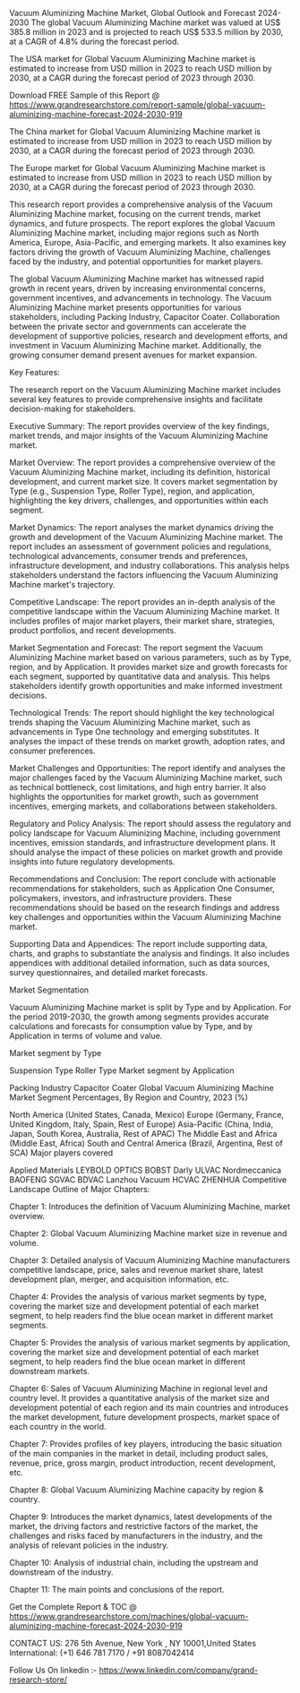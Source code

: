 Vacuum Aluminizing Machine Market, Global Outlook and Forecast 2024-2030
The global Vacuum Aluminizing Machine market was valued at US$ 385.8 million in 2023 and is projected to reach US$ 533.5 million by 2030, at a CAGR of 4.8% during the forecast period.

The USA market for Global Vacuum Aluminizing Machine market is estimated to increase from USD million in 2023 to reach USD million by 2030, at a CAGR during the forecast period of 2023 through 2030.

Download FREE Sample of this Report @ https://www.grandresearchstore.com/report-sample/global-vacuum-aluminizing-machine-forecast-2024-2030-919

The China market for Global Vacuum Aluminizing Machine market is estimated to increase from USD million in 2023 to reach USD million by 2030, at a CAGR during the forecast period of 2023 through 2030.

The Europe market for Global Vacuum Aluminizing Machine market is estimated to increase from USD million in 2023 to reach USD million by 2030, at a CAGR during the forecast period of 2023 through 2030.

This research report provides a comprehensive analysis of the Vacuum Aluminizing Machine market, focusing on the current trends, market dynamics, and future prospects. The report explores the global Vacuum Aluminizing Machine market, including major regions such as North America, Europe, Asia-Pacific, and emerging markets. It also examines key factors driving the growth of Vacuum Aluminizing Machine, challenges faced by the industry, and potential opportunities for market players.

The global Vacuum Aluminizing Machine market has witnessed rapid growth in recent years, driven by increasing environmental concerns, government incentives, and advancements in technology. The Vacuum Aluminizing Machine market presents opportunities for various stakeholders, including Packing Industry, Capacitor Coater. Collaboration between the private sector and governments can accelerate the development of supportive policies, research and development efforts, and investment in Vacuum Aluminizing Machine market. Additionally, the growing consumer demand present avenues for market expansion.

Key Features:

The research report on the Vacuum Aluminizing Machine market includes several key features to provide comprehensive insights and facilitate decision-making for stakeholders.

Executive Summary: The report provides overview of the key findings, market trends, and major insights of the Vacuum Aluminizing Machine market.

Market Overview: The report provides a comprehensive overview of the Vacuum Aluminizing Machine market, including its definition, historical development, and current market size. It covers market segmentation by Type (e.g., Suspension Type, Roller Type), region, and application, highlighting the key drivers, challenges, and opportunities within each segment.

Market Dynamics: The report analyses the market dynamics driving the growth and development of the Vacuum Aluminizing Machine market. The report includes an assessment of government policies and regulations, technological advancements, consumer trends and preferences, infrastructure development, and industry collaborations. This analysis helps stakeholders understand the factors influencing the Vacuum Aluminizing Machine market's trajectory.

Competitive Landscape: The report provides an in-depth analysis of the competitive landscape within the Vacuum Aluminizing Machine market. It includes profiles of major market players, their market share, strategies, product portfolios, and recent developments.

Market Segmentation and Forecast: The report segment the Vacuum Aluminizing Machine market based on various parameters, such as by Type, region, and by Application. It provides market size and growth forecasts for each segment, supported by quantitative data and analysis. This helps stakeholders identify growth opportunities and make informed investment decisions.

Technological Trends: The report should highlight the key technological trends shaping the Vacuum Aluminizing Machine market, such as advancements in Type One technology and emerging substitutes. It analyses the impact of these trends on market growth, adoption rates, and consumer preferences.

Market Challenges and Opportunities: The report identify and analyses the major challenges faced by the Vacuum Aluminizing Machine market, such as technical bottleneck, cost limitations, and high entry barrier. It also highlights the opportunities for market growth, such as government incentives, emerging markets, and collaborations between stakeholders.

Regulatory and Policy Analysis: The report should assess the regulatory and policy landscape for Vacuum Aluminizing Machine, including government incentives, emission standards, and infrastructure development plans. It should analyse the impact of these policies on market growth and provide insights into future regulatory developments.

Recommendations and Conclusion: The report conclude with actionable recommendations for stakeholders, such as Application One Consumer, policymakers, investors, and infrastructure providers. These recommendations should be based on the research findings and address key challenges and opportunities within the Vacuum Aluminizing Machine market.

Supporting Data and Appendices: The report include supporting data, charts, and graphs to substantiate the analysis and findings. It also includes appendices with additional detailed information, such as data sources, survey questionnaires, and detailed market forecasts.

Market Segmentation

Vacuum Aluminizing Machine market is split by Type and by Application. For the period 2019-2030, the growth among segments provides accurate calculations and forecasts for consumption value by Type, and by Application in terms of volume and value.

Market segment by Type

Suspension Type
Roller Type
Market segment by Application

Packing Industry
Capacitor Coater
Global Vacuum Aluminizing Machine Market Segment Percentages, By Region and Country, 2023 (%)

North America (United States, Canada, Mexico)
Europe (Germany, France, United Kingdom, Italy, Spain, Rest of Europe)
Asia-Pacific (China, India, Japan, South Korea, Australia, Rest of APAC)
The Middle East and Africa (Middle East, Africa)
South and Central America (Brazil, Argentina, Rest of SCA)
Major players covered

Applied Materials
LEYBOLD OPTICS
BOBST
Darly
ULVAC
Nordmeccanica
BAOFENG
SGVAC
BDVAC
Lanzhou Vacuum
HCVAC
ZHENHUA
Competitive Landscape
Outline of Major Chapters:

Chapter 1: Introduces the definition of Vacuum Aluminizing Machine, market overview.

Chapter 2: Global Vacuum Aluminizing Machine market size in revenue and volume.

Chapter 3: Detailed analysis of Vacuum Aluminizing Machine manufacturers competitive landscape, price, sales and revenue market share, latest development plan, merger, and acquisition information, etc.

Chapter 4: Provides the analysis of various market segments by type, covering the market size and development potential of each market segment, to help readers find the blue ocean market in different market segments.

Chapter 5: Provides the analysis of various market segments by application, covering the market size and development potential of each market segment, to help readers find the blue ocean market in different downstream markets.

Chapter 6: Sales of Vacuum Aluminizing Machine in regional level and country level. It provides a quantitative analysis of the market size and development potential of each region and its main countries and introduces the market development, future development prospects, market space of each country in the world.

Chapter 7: Provides profiles of key players, introducing the basic situation of the main companies in the market in detail, including product sales, revenue, price, gross margin, product introduction, recent development, etc.

Chapter 8: Global Vacuum Aluminizing Machine capacity by region & country.

Chapter 9: Introduces the market dynamics, latest developments of the market, the driving factors and restrictive factors of the market, the challenges and risks faced by manufacturers in the industry, and the analysis of relevant policies in the industry.

Chapter 10: Analysis of industrial chain, including the upstream and downstream of the industry.

Chapter 11: The main points and conclusions of the report.

Get the Complete Report & TOC @ https://www.grandresearchstore.com/machines/global-vacuum-aluminizing-machine-forecast-2024-2030-919

CONTACT US:
276 5th Avenue, New York , NY 10001,United States
International: (+1) 646 781 7170 / +91 8087042414

Follow Us On linkedin :- https://www.linkedin.com/company/grand-research-store/
